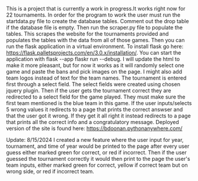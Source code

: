 This is a project that is currently a work in progress.It works right now for 22 tournaments. In order for the program to work the user must run the startdata.py file to create the database tables. Comment out the drop table if the database file is empty. Then run the scraper.py file to populate the tables. This scrapes the website for the tournaments provided and populates the tables with the data from all of those games. Then you can run the flask application in a virtual environment. To install flask go here: https://flask.palletsprojects.com/en/3.0.x/installation/. You can start the application with flask --app flaskr run --debug. I will update the html to make it more pleasant, but for now it works as it will randomly select one game and paste the bans and pick images on the page. I might also add team logos instead of text for the team names. The tournament is entered first through a select field. The select fields were created using chosen jquery plugin. Then if the user gets the tournament correct they are redirected to a select field for the game played. They must make sure the first team mentioned is the blue team in this game. If the user inputs/selects 5 wrong values it redirects to a page that prints the correct answser and that the user got it wrong. If they get it all right it instead redirects to a page that prints all the correct info and a congratulatory message. Deployed version of the site is found here: https://bdoonan.pythonanywhere.com/

Update: 8/15/2024
I created a new feature where the user input for year, tournament, and time of year would be printed to the page after every user guess either marked green for correct, or red if incorrect. Then if the user guessed the tournament correctly it would then print to the page
the user's team inputs, either marked green for correct, yellow if correct team but on wrong side, or red if incorrect team.
